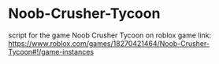 # Noob-Crusher-Tycoon
script for the game Noob Crusher Tycoon on roblox game link: https://www.roblox.com/games/18270421464/Noob-Crusher-Tycoon#!/game-instances
